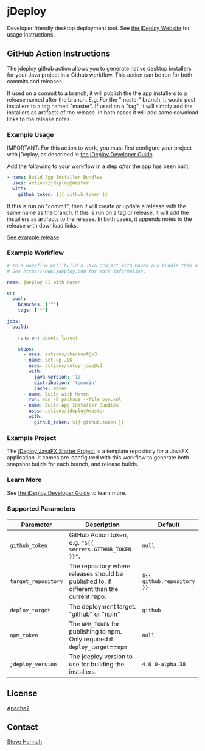 # jDeploy

Developer friendly desktop deployment tool.  See [the jDeploy Website](https://www.jdeploy.com) for usage instructions.

## GitHub Action Instructions

The jdeploy github action allows you to generate native desktop installers for your Java project in a Github workflow.  This action can be run for both commits and releases.  

If used on a commit to a branch, it will publish the the app installers to a release named after the branch. E.g. For the "master" branch, it would post installers to a tag named "master".  If used on a "tag", it will simply add the installers as artifacts of the release.  In both cases it will add some download links to the release notes.

### Example Usage

IMPORTANT: For this action to work, you must first configure your project with jDeploy, as described in [the jDeploy Developer Guide](https://www.jdeploy.com/docs/manual/).  

Add the following to your workflow in a step *after* the app has been built.

```yaml
- name: Build App Installer Bundles
  uses: actions/jdeploy@master
  with:
    github_token: ${{ github.token }}
```

If this is run on "commit", then it will create or update a release with the same name as the branch.  If this is run on a tag or release, it will add the installers as artifacts to the release.  In both cases, it appends notes to the release with download links.

[See example release](https://github.com/shannah/jdeploy-javafx-starter/releases/tag/master)

### Example Workflow

```yaml
# This workflow will build a Java project with Maven and bundle them as native app installers with jDeploy
# See https://www.jdeploy.com for more information.

name: jDeploy CI with Maven

on:
  push:
    branches: ['*']
    tags: ['*']

jobs:
  build:

    runs-on: ubuntu-latest

    steps:
      - uses: actions/checkout@v3
      - name: Set up JDK
        uses: actions/setup-java@v3
        with:
          java-version: '17'
          distribution: 'temurin'
          cache: maven
      - name: Build with Maven
        run: mvn -B package --file pom.xml
      - name: Build App Installer Bundles
        uses: actions/jdeploy@master
        with:
          github_token: ${{ github.token }}
```

### Example Project

The [jDeploy JavaFX Starter Project](https://github.com/shannah/jdeploy-javafx-starter) is a template repository for a JavaFX application.  It comes pre-configured with this workflow to generate both snapshot builds for each branch, and release builds.

### Learn More

See [the jDeploy Developer Guide](https://www.jdeploy.com/docs/manual/#_publishing_on_github) to learn more.

### Supported Parameters

| Parameter           | Description                                                                            | Default                   |
|---------------------|----------------------------------------------------------------------------------------|---------------------------|
| `github_token`      | GitHub Action token, e.g. `"${{ secrets.GITHUB_TOKEN }}"`.                             | `null`                    |
| `target_repository` | The repository where releases should be published to, if different than the current repo. | `${{ github.repository }}` |
| `deploy_target`     | The deployment target. "github" or "npm"                                               | `github`                  |
| `npm_token`         | The `NPM_TOKEN` for publishing to npm.  Only required if `deploy_target`==`npm`        | `null`                    |`
| `jdeploy_version`   | The jdeploy version to use for building the installers.                                | `4.0.0-alpha.38`           |

## License

[Apache2](LICENSE)

## Contact

[Steve Hannah](http://sjhannah.com)


